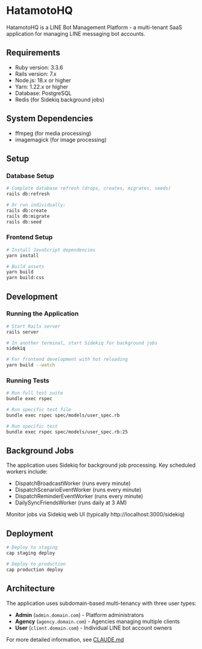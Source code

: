# HatamotoHQ

HatamotoHQ is a LINE Bot Management Platform - a multi-tenant SaaS application for managing LINE messaging bot accounts.

## Requirements

- Ruby version: 3.3.6
- Rails version: 7.x
- Node.js: 18.x or higher
- Yarn: 1.22.x or higher
- Database: PostgreSQL
- Redis (for Sidekiq background jobs)

## System Dependencies

- ffmpeg (for media processing)
- imagemagick (for image processing)

## Setup

### Database Setup

```bash
# Complete database refresh (drops, creates, migrates, seeds)
rails db:refresh

# Or run individually:
rails db:create
rails db:migrate
rails db:seed
```

### Frontend Setup

```bash
# Install JavaScript dependencies
yarn install

# Build assets
yarn build
yarn build:css
```

## Development

### Running the Application

```bash
# Start Rails server
rails server

# In another terminal, start Sidekiq for background jobs
sidekiq

# For frontend development with hot reloading
yarn build --watch
```

### Running Tests

```bash
# Run full test suite
bundle exec rspec

# Run specific test file
bundle exec rspec spec/models/user_spec.rb

# Run specific test
bundle exec rspec spec/models/user_spec.rb:25
```

## Background Jobs

The application uses Sidekiq for background job processing. Key scheduled workers include:
- DispatchBroadcastWorker (runs every minute)
- DispatchScenarioEventWorker (runs every minute)
- DispatchReminderEventWorker (runs every minute)
- DailySyncFriendsWorker (runs daily at 3 AM)

Monitor jobs via Sidekiq web UI (typically http://localhost:3000/sidekiq)

## Deployment

```bash
# Deploy to staging
cap staging deploy

# Deploy to production
cap production deploy
```

## Architecture

The application uses subdomain-based multi-tenancy with three user types:
- **Admin** (`admin.domain.com`) - Platform administrators
- **Agency** (`agency.domain.com`) - Agencies managing multiple clients
- **User** (`client.domain.com`) - Individual LINE bot account owners

For more detailed information, see [CLAUDE.md](CLAUDE.md)
